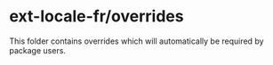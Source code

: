 # ext-locale-fr/overrides

This folder contains overrides which will automatically be required by package users.
